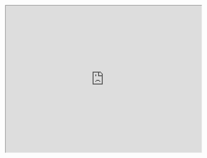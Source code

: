 
<!DOCTYPE html>
<html>
<head>
<title>Page Title</title>
</head>
<body>
<iframe src="https://www.google.com/maps/d/embed?mid=1U0rK0ci45X19MRVAtOZqsj04yFktLsLd" width="640" height="480"></iframe>



<script src="https://gist.github.com/PolCarCat/02ace455f017d1c5ad2d22e3f326e7f3.js"></script>
